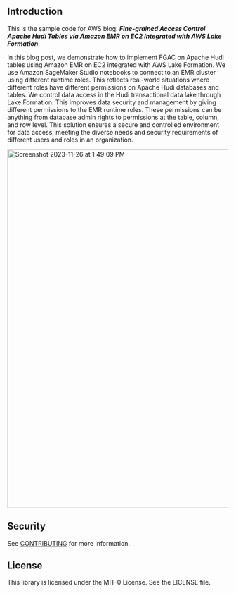## Introduction

This is the sample code for AWS blog: ***Fine-grained Access Control Apache Hudi Tables via Amazon EMR on EC2 Integrated with AWS Lake Formation***. 

In this blog post, we demonstrate how to implement FGAC on Apache Hudi tables using Amazon EMR on EC2 integrated with AWS Lake Formation. We use Amazon SageMaker Studio notebooks to connect to an EMR cluster using different runtime roles. This reflects real-world situations where different roles have different permissions on Apache Hudi databases and tables. We control data access in the Hudi transactional data lake through Lake Formation. This improves data security and management by giving different permissions to the EMR runtime roles. These permissions can be anything from database admin rights to permissions at the table, column, and row level. This solution ensures a secure and controlled environment for data access, meeting the diverse needs and security requirements of different users and roles in an organization.

<img width="813" alt="Screenshot 2023-11-26 at 1 49 09 PM" src="https://github.com/aws-samples/fgac-judi-emr-lf-rsv2-blog/assets/151177007/f564aa1a-71af-455d-8716-badb84905e87">


## Security

See [CONTRIBUTING](CONTRIBUTING.md#security-issue-notifications) for more information.

## License

This library is licensed under the MIT-0 License. See the LICENSE file.

